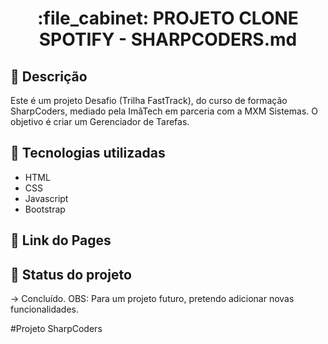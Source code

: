 <h1 align="center">:file_cabinet: PROJETO CLONE SPOTIFY - SHARPCODERS.md</h1>

## :memo: Descrição
Este é um projeto Desafio (Trilha FastTrack), do curso de formação SharpCoders, mediado pela ImãTech em parceria com a MXM Sistemas. 
O objetivo é criar um Gerenciador de Tarefas.

## :wrench: Tecnologias utilizadas
* HTML
* CSS
* Javascript
* Bootstrap

## :rocket: Link do Pages


## :dart: Status do projeto

-> Concluído.
OBS: Para um projeto futuro, pretendo adicionar novas funcionalidades.


#Projeto SharpCoders
